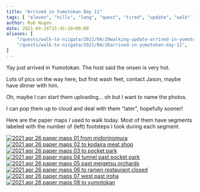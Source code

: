 ```yaml
---
title: "Arrived in Yumotokan Day 11"
tags: [ "eleven", "hills", "long", "quest", "tired", "update", "walk" ]
author: Rob Nugen
date: 2021-04-26T15:45:18+09:00
aliases: [
    "/quests/walk-to-niigata/2021/04/29walking-update-arrived-in-yomotokan-day-11",
    "/quests/walk-to-niigata/2021/04/26arrived-in-yumotokan-day-11",
]
---
```


Yay just arrived in Yumotokan. The host said the onsen is very hot.

Lots of pics on the way here, but first wash feet, contact Jason, maybe have dinner with him.

Oh, maybe I can start them uploading...  oh but I want to name the photos.

I can pop them up to cloud and deal with them "later", hopefully sooner!

Here are the paper maps I used to walk today.  Most of them have segments labeled with the number of (left) footsteps I took during each segment.

[![2021 apr 26 paper maps 01 from midorinomura](//b.robnugen.com/quests/walk-to-niigata/2021/en_route/day-10/thumbs/2021_apr_26_paper_maps_01_from_midorinomura.jpg)](//b.robnugen.com/quests/walk-to-niigata/2021/en_route/day-10/2021_apr_26_paper_maps_01_from_midorinomura.jpg)
[![2021 apr 26 paper maps 02 to kodaira meat shop](//b.robnugen.com/quests/walk-to-niigata/2021/en_route/day-10/thumbs/2021_apr_26_paper_maps_02_to_kodaira_meat_shop.jpg)](//b.robnugen.com/quests/walk-to-niigata/2021/en_route/day-10/2021_apr_26_paper_maps_02_to_kodaira_meat_shop.jpg)
[![2021 apr 26 paper maps 03 to pocket park](//b.robnugen.com/quests/walk-to-niigata/2021/en_route/day-10/thumbs/2021_apr_26_paper_maps_03_to_pocket_park.jpg)](//b.robnugen.com/quests/walk-to-niigata/2021/en_route/day-10/2021_apr_26_paper_maps_03_to_pocket_park.jpg)
[![2021 apr 26 paper maps 04 tunnel past pocket park](//b.robnugen.com/quests/walk-to-niigata/2021/en_route/day-10/thumbs/2021_apr_26_paper_maps_04_tunnel_past_pocket_park.jpg)](//b.robnugen.com/quests/walk-to-niigata/2021/en_route/day-10/2021_apr_26_paper_maps_04_tunnel_past_pocket_park.jpg)
[![2021 apr 26 paper maps 05 past meigetsu orchards](//b.robnugen.com/quests/walk-to-niigata/2021/en_route/day-10/thumbs/2021_apr_26_paper_maps_05_past_meigetsu_orchards.jpg)](//b.robnugen.com/quests/walk-to-niigata/2021/en_route/day-10/2021_apr_26_paper_maps_05_past_meigetsu_orchards.jpg)
[![2021 apr 26 paper maps 06 to ramen restaurant closed](//b.robnugen.com/quests/walk-to-niigata/2021/en_route/day-10/thumbs/2021_apr_26_paper_maps_06_to_ramen_restaurant_closed.jpg)](//b.robnugen.com/quests/walk-to-niigata/2021/en_route/day-10/2021_apr_26_paper_maps_06_to_ramen_restaurant_closed.jpg)
[![2021 apr 26 paper maps 07 west past iroha](//b.robnugen.com/quests/walk-to-niigata/2021/en_route/day-10/thumbs/2021_apr_26_paper_maps_07_west_past_iroha.jpg)](//b.robnugen.com/quests/walk-to-niigata/2021/en_route/day-10/2021_apr_26_paper_maps_07_west_past_iroha.jpg)
[![2021 apr 26 paper maps 08 to yumotokan](//b.robnugen.com/quests/walk-to-niigata/2021/en_route/day-10/thumbs/2021_apr_26_paper_maps_08_to_yumotokan.jpg)](//b.robnugen.com/quests/walk-to-niigata/2021/en_route/day-10/2021_apr_26_paper_maps_08_to_yumotokan.jpg)
